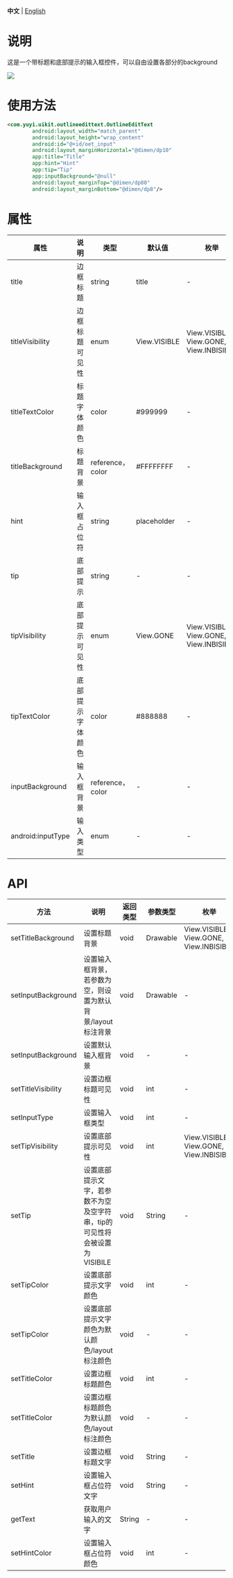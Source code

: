 **中文** | [English](./OutlineEditText-en.md)

# 说明

这是一个带标题和底部提示的输入框控件，可以自由设置各部分的background

![](./assets/outlineedittextdemo.gif)

# 使用方法

```xml
<com.yuyi.uikit.outlineedittext.OutlineEditText
        android:layout_width="match_parent"
        android:layout_height="wrap_content"
        android:id="@+id/oet_input"
        android:layout_marginHorizontal="@dimen/dp10"
        app:title="Title"
        app:hint="Hint"
        app:tip="Tip"
        app:inputBackground="@null"
        android:layout_marginTop="@dimen/dp80"
        android:layout_marginBottom="@dimen/dp8"/>
```

# 属性

| 属性              | 说明             | 类型             | 默认值       | 枚举                                    |
| ----------------- | ---------------- | ---------------- | ------------ | --------------------------------------- |
| title             | 边框标题         | string           | title        | -                                       |
| titleVisibility   | 边框标题可见性   | enum             | View.VISIBLE | View.VISIBLE, View.GONE, View.INBISIBLE |
| titleTextColor    | 标题字体颜色     | color            | #999999      | -                                       |
| titleBackground   | 标题背景         | reference，color | #FFFFFFFF    | -                                       |
| hint              | 输入框占位符     | string           | placeholder  | -                                       |
| tip               | 底部提示         | string           | -            | -                                       |
| tipVisibility     | 底部提示可见性   | enum             | View.GONE    | View.VISIBLE, View.GONE, View.INBISIBLE |
| tipTextColor      | 底部提示字体颜色 | color            | #888888      | -                                       |
| inputBackground   | 输入框背景       | reference，color | -            | -                                       |
| android:inputType | 输入类型         | enum             | -            | -                                       |

# API

| 方法               | 说明                                                         | 返回类型 | 参数类型 | 枚举                                    |
| ------------------ | ------------------------------------------------------------ | -------- | -------- | --------------------------------------- |
| setTitleBackground | 设置标题背景                                                 | void     | Drawable | View.VISIBLE, View.GONE, View.INBISIBLE |
| setInputBackground | 设置输入框背景，若参数为空，则设置为默认背景/layout标注背景  | void     | Drawable | -                                       |
| setInputBackground | 设置默认输入框背景                                           | void     | -        | -                                       |
| setTitleVisibility | 设置边框标题可见性                                           | void     | int      | -                                       |
| setInputType       | 设置输入框类型                                               | void     | int      | -                                       |
| setTipVisibility   | 设置底部提示可见性                                           | void     | int      | View.VISIBLE, View.GONE, View.INBISIBLE |
| setTip             | 设置底部提示文字，若参数不为空及空字符串，tip的可见性将会被设置为VISIBILE | void     | String   | -                                       |
| setTipColor        | 设置底部提示文字颜色                                         | void     | int      | -                                       |
| setTipColor        | 设置底部提示文字颜色为默认颜色/layout标注颜色                | void     | -        | -                                       |
| setTitleColor      | 设置边框标题颜色                                             | void     | int      | -                                       |
| setTitleColor      | 设置边框标题颜色为默认颜色/layout标注颜色                    | void     | -        | -                                       |
| setTitle           | 设置边框标题文字                                             | void     | String   | -                                       |
| setHint            | 设置输入框占位符文字                                         | void     | String   | -                                       |
| getText            | 获取用户输入的文字                                           | String   | -        | -                                       |
| setHintColor       | 设置输入框占位符颜色                                         | void     | int      | -                                       |

